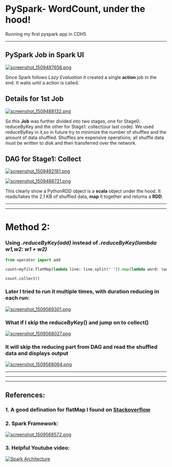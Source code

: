 # PySpark- WordCount, under the hood!
Running my first pyspark app in CDH5
___

## PySpark Job in Spark UI
[![screenshot_1509487656.png](https://s19.postimg.org/4sxl9ku9v/screenshot_1509487656.png)](https://postimg.org/image/clo91k08v/)

Since Spark follows *Lazy Evaluation* it created a single **action** job in the end.
It waits until a action is called.


## Details for 1st Job

[![screenshot_1509488132.png](https://s19.postimg.org/b7wm67yer/screenshot_1509488132.png)](https://postimg.org/image/e1zrjo0kv/)

So this **Job** was further divided into two stages, one for Stage0: reduceByKey and the other for Stage1: collect(our last code).
We used reduceByKey in it,so in future try to minimize the number of shuffles and the amount of data shuffled.
Shuffles are expensive operations; all shuffle data must be written to disk and then transferred over the network.

## DAG for Stage1: Collect

[![screenshot_1509492181.png](https://s19.postimg.org/iy7zoqnfn/screenshot_1509492181.png)](https://postimg.org/image/9qfr81gdb/)


[![screenshot_1509488721.png](https://s19.postimg.org/tq0yqct0j/screenshot_1509488721.png)](https://postimg.org/image/lxaaydn1b/)

This clearly show a PythonRDD object is a **scala** object under the hood. It reads/takes the 2.1 KB of shuffled data, **map** it together and returns a **RDD**.


___
___

# Method 2:
### Using ***.reduceByKey(add)*** instead of *.reduceByKey(lambda w1,w2: w1 + w2)*

```python
from operator import add

count=myfile.flatMap(lambda line: line.split(" ")).map(lambda word: (word,1)).reduceByKey(add)

count.collect()

```


### Later I tried to run it multiple times, with duration reducing in each run:
[![screenshot_1509569301.png](https://s19.postimg.org/ubvg2syfn/screenshot_1509569301.png)](https://postimg.org/image/b6s6t1jrj/)

### What if I skip the reduceByKey() and jump on to collect()
[![screenshot_1509568027.png](https://s19.postimg.org/korxsu5df/screenshot_1509568027.png)](https://postimg.org/image/3o91k5sbz/)

### It will skip the reducing part from DAG and read the shuffled data and displays output
[![screenshot_1509568064.png](https://s19.postimg.org/nvmhclfkj/screenshot_1509568064.png)](https://postimg.org/image/77uza3ksv/)


___
___
___
## References: 
### 1. A good defination for flatMap I found on [Stackoverflow](https://stackoverflow.com/questions/22350722/can-someone-explain-to-me-the-difference-between-map-and-flatmap-and-what-is-a-g "Stack Overflow page")

### 2. Spark Framework:
[![screenshot_1509568572.png](https://s19.postimg.org/z990npq2b/screenshot_1509568572.png)](https://postimg.org/image/5hby8j38v/)

### 3. Helpful Youtube video:
[![Spark Architecture](https://s19.postimg.org/6wdixj6zn/screenshot_1509568910.png)](https://www.youtube.com/watch?v=wzy0oluoyN8)
